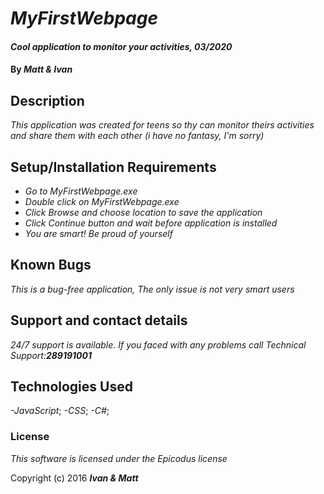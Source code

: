 # _MyFirstWebpage_

#### _Cool application to monitor your activities, 03/2020_

#### By _**Matt & Ivan**_

## Description

_This application was created for teens so thy can monitor theirs activities and share them with each other (i have no fantasy, I'm sorry)_

## Setup/Installation Requirements

* _Go to MyFirstWebpage.exe_
* _Double click on MyFirstWebpage.exe_
* _Click Browse and choose location to save the application_
* _Click Continue button and wait before application is installed_
* _You are smart! Be proud of yourself_



## Known Bugs

_This is a bug-free application, The only issue is not very smart users_

## Support and contact details

_24/7 support is available. If you faced with any problems call Technical Support:**289191001**_

## Technologies Used

_-JavaScript_;
_-CSS_;
_-C#_;

### License

*This software is licensed under the Epicodus license*

Copyright (c) 2016 **_Ivan & Matt_**